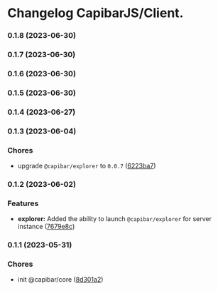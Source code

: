 # Changelog CapibarJS/Client.


### 0.1.8 (2023-06-30)

### 0.1.7 (2023-06-30)

### 0.1.6 (2023-06-30)

### 0.1.5 (2023-06-30)

### 0.1.4 (2023-06-27)

### 0.1.3 (2023-06-04)


### Chores

* upgrade `@capibar/explorer` to `0.0.7` ([6223ba7](https://github.com/CapibarJS/core/commit/6223ba76f2e71d48fc68969f4f68deba80588689))

### 0.1.2 (2023-06-02)


### Features

* **explorer:** Added the ability to launch `@capibar/explorer` for server instance ([7679e8c](https://github.com/CapibarJS/core/commit/7679e8c681dafa7b39c93cd13f8c3c58a3869d22))

### 0.1.1 (2023-05-31)


### Chores

* init @capibar/core ([8d301a2](https://github.com/CapibarJS/core/commit/8d301a2368c8d1c24a53c5b0dd90c8baeea9c870))
